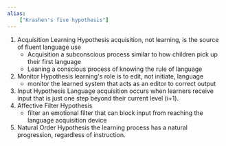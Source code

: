 ```yaml
---
alias:
    ["Krashen's five hypothesis"]
---
```

1. Acquisition Learning Hypothesis
	acquisition, not learning, is the source of fluent language use
	- Acquisition
		a subconscious process similar to how children pick up their first language
	- Leaning 
		a conscious process of knowing the rule of language
2. Monitor Hypothesis
	learning's role is to edit, not initiate, language
	- monitor 
		the learned system that acts as an editor to correct output
3. Input Hypothesis
	Language acquisition occurs when learners receive input that is just one step beyond their current level (i+1).
4. Affective Filter Hypothesis
	- filter 
		an emotional filter that can block input from reaching the language acquisition device
5. Natural Order Hypothesis
	the learning process has a natural progression, regardless of instruction.